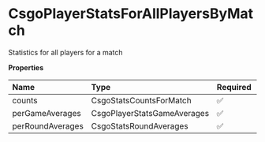 # CsgoPlayerStatsForAllPlayersByMatch

Statistics for all players for a match

**Properties**

| Name             | Type                        | Required | Description |
| :--------------- | :-------------------------- | :------- | :---------- |
| counts           | CsgoStatsCountsForMatch     | ✅       |             |
| perGameAverages  | CsgoPlayerStatsGameAverages | ✅       |             |
| perRoundAverages | CsgoStatsRoundAverages      | ✅       |             |

<!-- This file was generated by liblab | https://liblab.com/ -->
